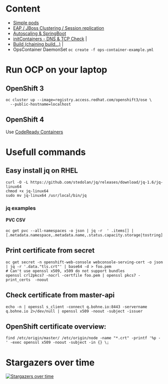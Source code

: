# Content

 * [Simple pods](simple-pods/)
 * [EAP / JBoss Clustering / Session replication](eap-cluster/README.md)
 * [Autoscaling & SpringBoot](autoscaling/README.md)
 * [initContainers - DNS & TCP Check](initContainers.md)  |
 * [Build (chaining build...)](build/README.md)  |
 * OpsContainer DaemonSet `oc create -f ops-container-example.yml`

# Run OCP on your laptop
## OpenShift 3

```
oc cluster up --image=registry.access.redhat.com/openshift3/ose \
  --public-hostname=localhost
```

## OpenShift 4

Use [CodeReady Containers](https://github.com/code-ready/crc)

# Usefull commands
## Easy install jq on RHEL
```
curl -O -L https://github.com/stedolan/jq/releases/download/jq-1.6/jq-linux64
chmod +x jq-linux64
sudo mv jq-linux64 /usr/local/bin/jq
```
### jq examples
#### PVC CSV
```
oc get pvc --all-namespaces -o json | jq -r  ' .items[] |  [.metadata.namespace,.metadata.name,.status.capacity.storage|tostring]|@csv'
```

## Print certificate from secret
```
oc get secret -n openshift-web-console webconsole-serving-cert -o json | jq -r '.data."tls.crt"' | base64 -d > foo.pem
# Can't use openssl x509, x509 do not support bundles
openssl crl2pkcs7 -nocrl -certfile foo.pem | openssl pkcs7 -print_certs  -noout
```

## Check certificate from master-api

```
echo -n | openssl s_client -connect q.bohne.io:8443 -servername q.bohne.io 2>/dev/null | openssl x509 -noout -subject -issuer
```

## OpenShift certificate overview:
```
find /etc/origin/master/ /etc/origin/node -name "*.crt" -printf '%p - ' -exec openssl x509 -noout -subject -in {} \;
```

# Stargazers over time

[![Stargazers over time](https://starcharts.herokuapp.com/rbo/openshift-examples.svg)](https://starcharts.herokuapp.com/rbo/openshift-examples)
